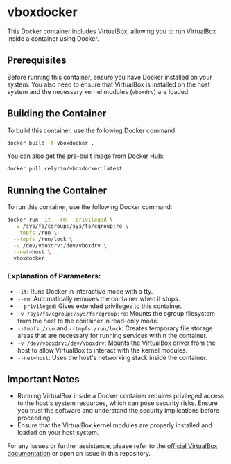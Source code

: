 # vboxdocker
This Docker container includes VirtualBox, allowing you to run VirtualBox inside a container using Docker.

## Prerequisites

Before running this container, ensure you have Docker installed on your system. You also need to ensure that VirtualBox is installed on the host system and the necessary kernel modules (`vboxdrv`) are loaded.

## Building the Container

To build this container, use the following Docker command:

```bash
docker build -t vboxdocker .
```

You can also get the pre-built image from Docker Hub:

```bash
docker pull celyrin/vboxdocker:latest
```

## Running the Container

To run this container, use the following Docker command:

```bash
docker run -it --rm --privileged \
  -v /sys/fs/cgroup:/sys/fs/cgroup:ro \
  --tmpfs /run \
  --tmpfs /run/lock \
  -v /dev/vboxdrv:/dev/vboxdrv \
  --net=host \
  vboxdocker
```

### Explanation of Parameters:

- `-it`: Runs Docker in interactive mode with a tty.
- `--rm`: Automatically removes the container when it stops.
- `--privileged`: Gives extended privileges to this container.
- `-v /sys/fs/cgroup:/sys/fs/cgroup:ro`: Mounts the cgroup filesystem from the host to the container in read-only mode.
- `--tmpfs /run` and `--tmpfs /run/lock`: Creates temporary file storage areas that are necessary for running services within the container.
- `-v /dev/vboxdrv:/dev/vboxdrv`: Mounts the VirtualBox driver from the host to allow VirtualBox to interact with the kernel modules.
- `--net=host`: Uses the host's networking stack inside the container.

## Important Notes

- Running VirtualBox inside a Docker container requires privileged access to the host's system resources, which can pose security risks. Ensure you trust the software and understand the security implications before proceeding.
- Ensure that the VirtualBox kernel modules are properly installed and loaded on your host system.

For any issues or further assistance, please refer to the [official VirtualBox documentation](https://www.virtualbox.org/wiki/Documentation) or open an issue in this repository.

